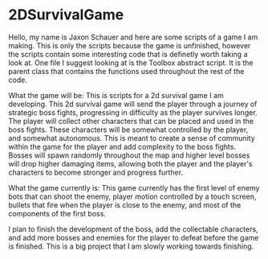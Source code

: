 # 2DSurvivalGame
Hello, my name is Jaxon Schauer and here are some scripts of a game I am making. This is only the scripts because the game is unfinished, however the scripts contain some interesting code that is definetly worth taking a look at. One file I suggest looking at is the Toolbox abstract script. It is the parent class that contains the functions used throughout the rest of the code.

What the game will be: This is scripts for a 2d survival game I am developing. This 2d survival game will send the player through a journey of strategic boss fights, progressing in difficulty as the player survives longer. The player will collect other characters that can be placed and used in the boss fights. These characters will be somewhat controlled by the player, and somewhat autonomous. This is meant to create a sense of community within the game for the player and add complexity to the boss fights. Bosses will spawn randomly throughout the map and higher level bosses will drop higher damaging items, allowing both the player and the player's characters to become stronger and progress further.

What the game currently is: This game currently has the first level of enemy bots that can shoot the enemy, player motion controlled by a touch screen, bullets that fire when the player is close to the enemy, and most of the components of the first boss.

I plan to finish the development of the boss, add the collectable characters, and add more bosses and enemies for the player to defeat before the game is finished. This is a big project that I am slowly working towards finishing.